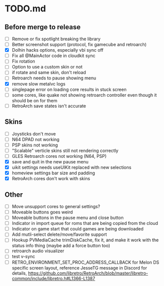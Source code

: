 # TODO.md

## Before merge to release

- [ ] Remove or fix spotlight breaking the library
- [ ] Better screenshot support (protocol, fix gamecube and retroarch)
- [X] Dolhin hacks options, especially vbi sync off
- [ ] Fix all @MainActor code in cloudkit sync
- [ ] Fix rotation
- [ ] Option to use a custom skin or not
- [ ] if rotate and same skin, don't reload
- [ ] Retroarch needs to pause showing menu
- [X] remove slow metalvc logs
- [ ] singlepage error on loading core results in stuck screen
- [ ] some cores, like quake not showing retroarch controller even though it should be on for them
- [ ] RetroArch save states isn't accurate

## Skins

- [ ] Joysticks don't move
- [ ] N64 DPAD not working
- [ ] PSP skins not working
- [ ] "Scalable" verticle skins still not rendering correctly
- [ ] GLES Retroarch cores not working (N64, PSP)
- [X] save and quit in the new pause menu
- [X] uikit settings needs useUIKit replaced with new selections
- [X] homeview settings bar size and padding
- [X] RetroArch cores don't work with skins

## Other

- [ ] Move unsupport cores to general settings?
- [ ] Moveable buttons goes weird
- [ ] Moveable buttons in the pause menu and close button
- [ ] Indicator in import queue for roms that are being copied from the cloud
- [ ] Indicator on game start that could games are being downloaded
- [ ] Add mutli-select delete/move/favorite support
- [ ] Hookup PVMediaCache trimDiskCache, fix it, and make it work with the status info thing (maybe add a force button too)
- [ ] retroarch audio visualizer
- [ ] test v-sync
- [ ] RETRO_ENVIRONMENT_SET_PROC_ADDRESS_CALLBACK for Melon DS specific screen layout, reference JesseTG message in Discord for details, https://github.com/libretro/RetroArch/blob/master/libretro-common/include/libretro.h#L1366-L1387
